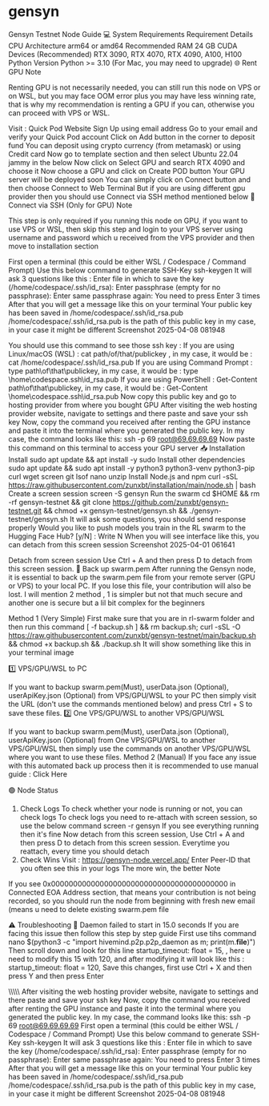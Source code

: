 # gensyn
Gensyn Testnet Node Guide
💻 System Requirements
Requirement	Details
CPU Architecture	arm64 or amd64
Recommended RAM	24 GB
CUDA Devices (Recommended)	RTX 3090, RTX 4070, RTX 4090, A100, H100
Python Version	Python >= 3.10 (For Mac, you may need to upgrade)
🌐 Rent GPU
Note

Renting GPU is not necessarily needed, you can still run this node on VPS or on WSL, but you may face OOM error plus you may have less winning rate, that is why my recommendation is renting a GPU if you can, otherwise you can proceed with VPS or WSL.

Visit : Quick Pod Website
Sign Up using email address
Go to your email and verify your Quick Pod account
Click on Add button in the corner to deposit fund
You can deposit using crypto currency (from metamask) or using Credit card
Now go to template section and then select Ubuntu 22.04 jammy in the below
Now click on Select GPU and search RTX 4090 and choose it
Now choose a GPU and click on Create POD button
Your GPU server will be deployed soon
You can simply click on Connect button and then choose Connect to Web Terminal
But if you are using different gpu provider then you should use Connect via SSH method mentioned below
🛜 Connect via SSH (Only for GPU)
Note

This step is only required if you running this node on GPU, if you want to use VPS or WSL, then skip this step and login to your VPS server using username and password which u received from the VPS provider and then move to installation section

First open a terminal (this could be either WSL / Codespace / Command Prompt)
Use this below command to generate SSH-Key
ssh-keygen
It will ask 3 questions like this :
Enter file in which to save the key (/home/codespace/.ssh/id_rsa):
Enter passphrase (empty for no passphrase):
Enter same passphrase again: 
You need to press Enter 3 times
After that you will get a message like this on your terminal
Your public key has been saved in /home/codespace/.ssh/id_rsa.pub
/home/codespace/.ssh/id_rsa.pub is the path of this public key in my case, in your case it might be different
Screenshot 2025-04-08 081948

You should use this command to see those ssh key :
If you are using Linux/macOS (WSL) : cat path/of/that/publickey , in my case, it would be : cat /home/codespace/.ssh/id_rsa.pub
If you are using Command Prompt : type path\of\that\publickey, in my case, it would be : type \home\codespace\.ssh\id_rsa.pub
If you are using PowerShell : Get-Content path\of\that\publickey, in my case, it would be : Get-Content \home\codespace\.ssh\id_rsa.pub
Now copy this public key and go to hosting provider from where you bought GPU
After visiting the web hosting provider website, navigate to settings and there paste and save your ssh key
Now, copy the command you received after renting the GPU instance and paste it into the terminal where you generated the public key.
In my case, the command looks like this:
ssh -p 69 root@69.69.69.69
Now paste this command on this terminal to access your GPU server
📥 Installation
Install sudo
apt update && apt install -y sudo
Install other dependencies
sudo apt update && sudo apt install -y python3 python3-venv python3-pip curl wget screen git lsof nano unzip
Install Node.js and npm
curl -sSL https://raw.githubusercontent.com/zunxbt/installation/main/node.sh | bash
Create a screen session
screen -S gensyn
Run the swarm
cd $HOME && rm -rf gensyn-testnet && git clone https://github.com/zunxbt/gensyn-testnet.git && chmod +x gensyn-testnet/gensyn.sh && ./gensyn-testnet/gensyn.sh
It will ask some questions, you should send response properly
Would you like to push models you train in the RL swarm to the Hugging Face Hub? [y/N] : Write N
When you will see interface like this, you can detach from this screen session
Screenshot 2025-04-01 061641

Detach from screen session
Use Ctrl + A and then press D to detach from this screen session.
🔄️ Back up swarm.pem
After running the Gensyn node, it is essential to back up the swarm.pem file from your remote server (GPU or VPS) to your local PC. If you lose this file, your contribution will also be lost. I will mention 2 method , 1 is simpler but not that much secure and another one is secure but a lil bit complex for the beginners

Method 1 (Very Simple)
First make sure that you are in rl-swarm folder and then run this command
[ -f backup.sh ] && rm backup.sh; curl -sSL -O https://raw.githubusercontent.com/zunxbt/gensyn-testnet/main/backup.sh && chmod +x backup.sh && ./backup.sh
It will show something like this in your terminal
image

1️⃣ VPS/GPU/WSL to PC

If you want to backup swarm.pem(Must), userData.json (Optional), userApiKey.json (Optional) from VPS/GPU/WSL to your PC then simply visit the URL (don't use the commands mentioned below) and press Ctrl + S to save these files.
2️⃣ One VPS/GPU/WSL to another VPS/GPU/WSL

If you want to backup swarm.pem(Must), userData.json (Optional), userApiKey.json (Optional) from One VPS/GPU/WSL to another VPS/GPU/WSL then simply use the commands on another VPS/GPU/WSL where you want to use these files.
Method 2 (Manual)
If you face any issue with this automated back up process then it is recommended to use manual guide : Click Here

🟢 Node Status
1. Check Logs
To check whether your node is running or not, you can check logs
To check logs you need to re-attach with screen session, so use the below command
screen -r gensyn
If you see everything running then it's fine
Now detach from this screen session, Use Ctrl + A and then press D to detach from this screen session.
Everytime you reattach, every time you should detach
2. Check Wins
Visit : https://gensyn-node.vercel.app/
Enter Peer-ID that you often see this in your logs
The more win, the better
Note

If you see 0x0000000000000000000000000000000000000000 in Connected EOA Address section, that means your contribution is not being recorded, so you should run the node from beginning with fresh new email (means u need to delete existing swarm.pem file

⚠️ Troubleshooting
🔴 Daemon failed to start in 15.0 seconds
If you are facing this issue then follow this step by step guide
First use tihs command
nano $(python3 -c "import hivemind.p2p.p2p_daemon as m; print(m.__file__)")
Then scroll down and look for this line startup_timeout: float = 15, , here u need to modify this 15 with 120, and after modifying it will look like this : startup_timeout: float = 120,
Save this changes, first use Ctrl + X and then press Y and then press Enter

\\\\\\\\\\
After visiting the web hosting provider website, navigate to settings and there paste and save your ssh key
Now, copy the command you received after renting the GPU instance and paste it into the terminal where you generated the public key.
In my case, the command looks like this:
ssh -p 69 root@69.69.69.69
First open a terminal (this could be either WSL / Codespace / Command Prompt)
Use this below command to generate SSH-Key
ssh-keygen
It will ask 3 questions like this :
Enter file in which to save the key (/home/codespace/.ssh/id_rsa):
Enter passphrase (empty for no passphrase):
Enter same passphrase again: 
You need to press Enter 3 times
After that you will get a message like this on your terminal
Your public key has been saved in /home/codespace/.ssh/id_rsa.pub
/home/codespace/.ssh/id_rsa.pub is the path of this public key in my case, in your case it might be different
Screenshot 2025-04-08 081948
